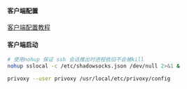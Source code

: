 #### 客户端配置

[客户端配置教程](https://blog.liuguofeng.com/p/4010)

#### 客户端启动

```bash
# 使用nohup 保证 ssh 会话推出时进程依旧不会被kill
nohup sslocal -c /etc/shadowsocks.json /dev/null 2>&1 & 

privoxy --user privoxy /usr/local/etc/privoxy/config
```
